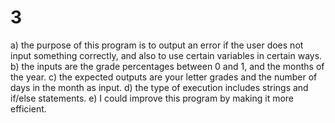 # 3
a) the purpose of this program is to output an error if the user does not input something correctly, and also to use certain variables in certain ways. 
b) the inputs are the grade percentages between 0 and 1, and the months of the year. 
c) the expected outputs are your letter grades and the number of days in the month as input. 
d) the type of execution includes strings and if/else statements. 
e) I could improve this program by making it more efficient. 
